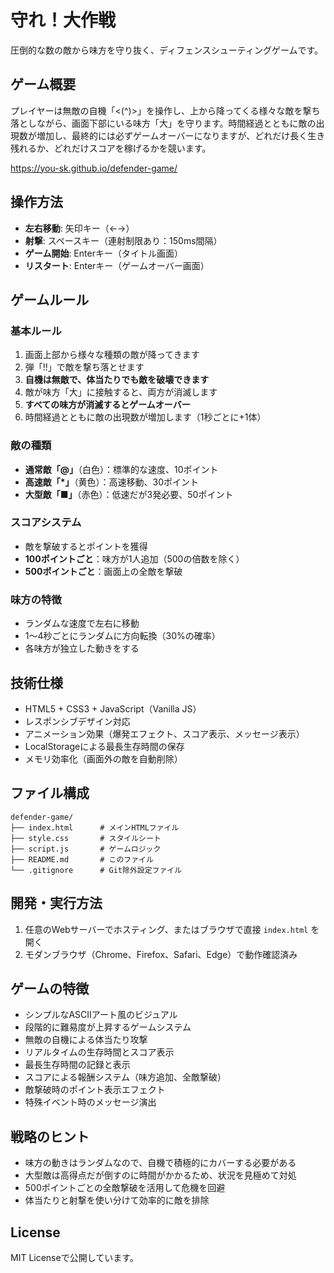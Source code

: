 # 守れ！大作戦

圧倒的な数の敵から味方を守り抜く、ディフェンスシューティングゲームです。

## ゲーム概要

プレイヤーは無敵の自機「<(^)>」を操作し、上から降ってくる様々な敵を撃ち落としながら、画面下部にいる味方「大」を守ります。時間経過とともに敵の出現数が増加し、最終的には必ずゲームオーバーになりますが、どれだけ長く生き残れるか、どれだけスコアを稼げるかを競います。

https://you-sk.github.io/defender-game/

## 操作方法

- **左右移動**: 矢印キー（←→）
- **射撃**: スペースキー（連射制限あり：150ms間隔）
- **ゲーム開始**: Enterキー（タイトル画面）
- **リスタート**: Enterキー（ゲームオーバー画面）

## ゲームルール

### 基本ルール
1. 画面上部から様々な種類の敵が降ってきます
2. 弾「!!」で敵を撃ち落とせます
3. **自機は無敵で、体当たりでも敵を破壊できます**
4. 敵が味方「大」に接触すると、両方が消滅します
5. **すべての味方が消滅するとゲームオーバー**
6. 時間経過とともに敵の出現数が増加します（1秒ごとに+1体）

### 敵の種類
- **通常敵「@」**（白色）：標準的な速度、10ポイント
- **高速敵「*」**（黄色）：高速移動、30ポイント
- **大型敵「■」**（赤色）：低速だが3発必要、50ポイント

### スコアシステム
- 敵を撃破するとポイントを獲得
- **100ポイントごと**：味方が1人追加（500の倍数を除く）
- **500ポイントごと**：画面上の全敵を撃破

### 味方の特徴
- ランダムな速度で左右に移動
- 1〜4秒ごとにランダムに方向転換（30%の確率）
- 各味方が独立した動きをする

## 技術仕様

- HTML5 + CSS3 + JavaScript（Vanilla JS）
- レスポンシブデザイン対応
- アニメーション効果（爆発エフェクト、スコア表示、メッセージ表示）
- LocalStorageによる最長生存時間の保存
- メモリ効率化（画面外の敵を自動削除）

## ファイル構成

```
defender-game/
├── index.html      # メインHTMLファイル
├── style.css       # スタイルシート
├── script.js       # ゲームロジック
├── README.md       # このファイル
└── .gitignore      # Git除外設定ファイル
```

## 開発・実行方法

1. 任意のWebサーバーでホスティング、またはブラウザで直接 `index.html` を開く
2. モダンブラウザ（Chrome、Firefox、Safari、Edge）で動作確認済み

## ゲームの特徴

- シンプルなASCIIアート風のビジュアル
- 段階的に難易度が上昇するゲームシステム
- 無敵の自機による体当たり攻撃
- リアルタイムの生存時間とスコア表示
- 最長生存時間の記録と表示
- スコアによる報酬システム（味方追加、全敵撃破）
- 敵撃破時のポイント表示エフェクト
- 特殊イベント時のメッセージ演出

## 戦略のヒント

- 味方の動きはランダムなので、自機で積極的にカバーする必要がある
- 大型敵は高得点だが倒すのに時間がかかるため、状況を見極めて対処
- 500ポイントごとの全敵撃破を活用して危機を回避
- 体当たりと射撃を使い分けて効率的に敵を排除

## License

MIT Licenseで公開しています。
